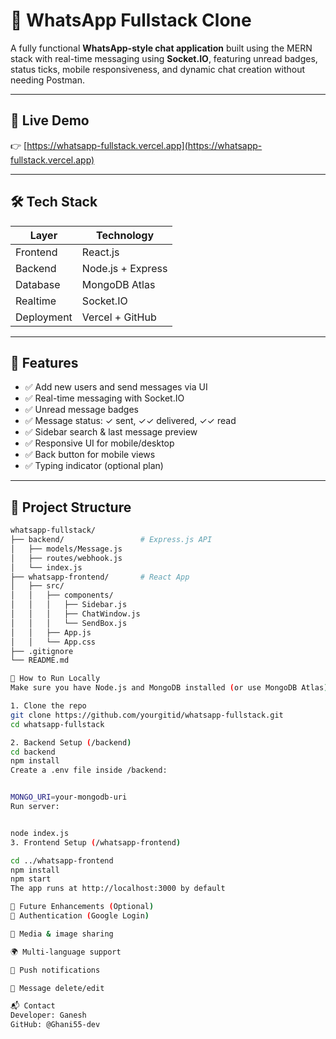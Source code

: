 # 📱 WhatsApp Fullstack Clone

A fully functional **WhatsApp-style chat application** built using the MERN stack with real-time messaging using **Socket.IO**, featuring unread badges, status ticks, mobile responsiveness, and dynamic chat creation without needing Postman.

---

## 🔗 Live Demo

👉 [https://whatsapp-fullstack.vercel.app](https://whatsapp-fullstack.vercel.app)

---

## 🛠 Tech Stack

| Layer      | Technology          |
|------------|---------------------|
| Frontend   | React.js            |
| Backend    | Node.js + Express   |
| Database   | MongoDB Atlas       |
| Realtime   | Socket.IO           |
| Deployment | Vercel + GitHub     |

---

## 📸 Features

- ✅ Add new users and send messages via UI
- ✅ Real-time messaging with Socket.IO
- ✅ Unread message badges
- ✅ Message status: ✓ sent, ✓✓ delivered, ✓✓ read
- ✅ Sidebar search & last message preview
- ✅ Responsive UI for mobile/desktop
- ✅ Back button for mobile views
- ✅ Typing indicator (optional plan)

---

## 📁 Project Structure

```bash
whatsapp-fullstack/
├── backend/                 # Express.js API
│   ├── models/Message.js
│   ├── routes/webhook.js
│   └── index.js
├── whatsapp-frontend/       # React App
│   ├── src/
│   │   ├── components/
│   │   │   ├── Sidebar.js
│   │   │   ├── ChatWindow.js
│   │   │   └── SendBox.js
│   │   ├── App.js
│   │   └── App.css
├── .gitignore
└── README.md

🚀 How to Run Locally
Make sure you have Node.js and MongoDB installed (or use MongoDB Atlas)

1. Clone the repo
git clone https://github.com/yourgitid/whatsapp-fullstack.git
cd whatsapp-fullstack

2. Backend Setup (/backend)
cd backend
npm install
Create a .env file inside /backend:


MONGO_URI=your-mongodb-uri
Run server:


node index.js
3. Frontend Setup (/whatsapp-frontend)

cd ../whatsapp-frontend
npm install
npm start
The app runs at http://localhost:3000 by default

🧠 Future Enhancements (Optional)
🔐 Authentication (Google Login)

📁 Media & image sharing

🌍 Multi-language support

🔔 Push notifications

📝 Message delete/edit

📬 Contact
Developer: Ganesh
GitHub: @Ghani55-dev